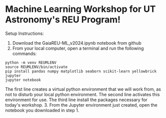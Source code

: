 # Machine Learning Workshop for UT Astronomy's REU Program!

Setup Instructions: 
1. Download the GaiaREU-ML_v2024.ipynb notebook from github
2. From your local computer, open a terminal and run the following commands:
```
python -m venv REUMLENV
source REUMLENV/bin/activate
pip install pandas numpy matplotlib seaborn scikit-learn yellowbrick jupyter
jupyter notebook
```
The first line creates a virtual python environment that we will work from, as not to disturb your local python environment. 
The second line activates this environment for use. 
The third line install the packages necessary for today's workshop. 
3. From the Jupyter environment just created, open the notebook you downloaded in step 1. 
